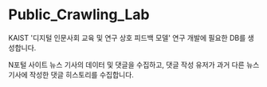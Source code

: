 # Public_Crawling_Lab

KAIST '디지털 인문사회 교육 및 연구 상호 피드백 모델' 연구 개발에 필요한 DB를 생성합니다.

N포털 사이트 뉴스 기사의 데이터 및 댓글을 수집하고, 댓글 작성 유저가 과거 다른 뉴스 기사에 작성한 댓글 히스토리를 수집합니다.
